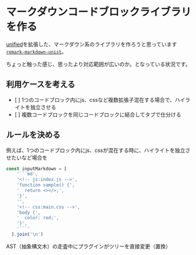 # マークダウンコードブロックライブラリを作る

[unified](https://github.com/unifiedjs/unified)を拡張した、マークダウン系のライブラリを作ろうと思っています[`remark-markdown-unist`](https://www.npmjs.com/package/remark-markdown-unist)。

ちょっと触った感じ、思ったより対応範囲が広いのか。となっている状況です。

## 利用ケースを考える

* \[ ] 1つのコードブロック内にjs、cssなど複数拡張子混在する場合で、ハイライトを独立させる
* \[ ] 複数コードブロックを同じコードブロックに結合してタブで仕分ける

## ルールを決める

例えば、1つのコードブロック内にjs、cssが混在する時に、ハイライトを独立させたいなど場合を

````js
const inputMarkdown = [
    '```md',
    '<!-- js:index.js -->',
    'function sample() {',
    '  return <></>;',
    '}',
    '',
    '<!-- css:main.css -->',
    'body {',
    '  color: red;',
    '}',
    '```'
  ].join('\n')
````

AST（抽象構文木）の走査中にプラグインがツリーを直接変更（置換）

```ts
```
